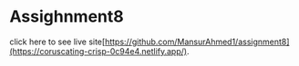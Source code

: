 # Assighnment8

 click here to see live site[https://github.com/MansurAhmed1/assignment8](https://coruscating-crisp-0c94e4.netlify.app/).
